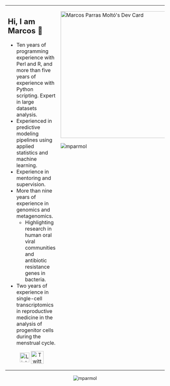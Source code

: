 <table><tr><td valign="top" width="75%">
  
## Hi, I am Marcos 👋 

- Ten years of programming experience with Perl and R, and more than five years of experience with Python scripting. Expert in large datasets analysis.
- Experienced in predictive modeling pipelines using applied statistics and machine learning.
- Experience in mentoring and supervision.
- More than nine years of experience in genomics and metagenomics. 
   - Highlighting research in human oral viral communities and antibiotic resistance genes in bacteria.
- Two years of experience in single-cell transcriptomics in reproductive medicine in the analysis of progenitor cells during the menstrual cycle.
  
 <p align="center"><a href="https://www.linkedin.com/in/mparmol/"><img src="https://cdn.worldvectorlogo.com/logos/linkedin-icon-2.svg" title="Linkedin" align="center" alt="Linkedin Account" width="30"/></a> <a href="[https://twitter.com/FrancescoCiull4](https://twitter.com/mparmol)"><img src="https://cdn.worldvectorlogo.com/logos/twitter-6.svg" title="Twitter" align="center" alt="Twitter Account" width="40"/></a></p>
  
</td><td valign="top" width="25%">

<a href="https://app.daily.dev/mparmol"><img src="https://api.daily.dev/devcards/7d2721345c6a430c9912512a1423d0b0.png?r=onc" width="400" alt="Marcos Parras Moltó's Dev Card"/></a>

<p><img align="left" src="https://github-readme-stats.vercel.app/api/top-langs?username=mparmol&show_icons=true&locale=en&layout=compact" alt="mparmol" /></p>

</tr></tr></table> 

<p align="center"><img src="https://github-readme-stats.vercel.app/api?username=mparmol&show_icons=true&locale=en" alt="mparmol" /></p>
 
<!--
**mparmol/mparmol** is a ✨ _special_ ✨ repository because its `README.md` (this file) appears on your GitHub profile.

Here are some ideas to get you started:

- 🔭 I’m currently working on ...
- 🌱 I’m currently learning ...
- 👯 I’m looking to collaborate on ...
- 🤔 I’m looking for help with ...
- 💬 Ask me about ...
- 📫 How to reach me: ...
- 😄 Pronouns: ...
- ⚡ Fun fact: ...
-->

